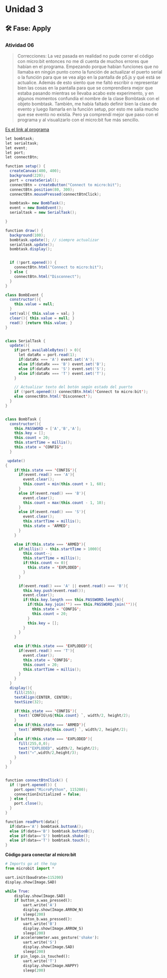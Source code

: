 # Unidad 3


## 🛠 Fase: Apply

### Atividad 06 

>Correcciones: La vez pasada en realidad no pude correr el código con micro:bit entonces no me di cuenta de muchos errores que habían en el programa. Empezando porque habían funciones que no llamaba en ningún punto como la función de actualizar el puerto serial o la función para que se vea algo en la pantalla de p5.js y qué está se actualice. Además de esto siento que me faltó escribir o representar bien las cosas en la pantalla para que se comprendiera mejor que estaba pasando mientras se llevaba acabo este experimento,  y en algunos momentos confundía el nombre de la clase Bombtask con el objeto bombtask. También, me había faltado definir bien la clase de evento y luego llamarla en la función setup, por esto me salía mucho que ese evento no existía. Pero ya comprendí mejor que paso con el programa y al visualizarlo con el micro:bit fue más sencillo.

[Es el link al programa](https://editor.p5js.org/CaroG1986/sketches/N7SY7VIPb)

``` java script
let bombtask;
let serialtask;
let event;
let port;
let connectBtn;

function setup() {
  createCanvas(400, 400);
  background(220);
  port = createSerial();
  connectBtn = createButton("Connect to micro:bit");
  connectBtn.position(80, 300);
  connectBtn.mousePressed(connectBtnClick);

  bombtask= new BombTask();
  event = new BombEvent();
  serialtask = new SerialTask();

}

function draw() {
  background(100);
  bombtask.update(); // siempre actualizar
  serialtask.update();
  bombtask.display();


  if (!port.opened()) {
    connectBtn.html("Connect to micro:bit");
  } else {
    connectBtn.html("Disconnect");
  }
}

class BombEvent {
  constructor(){
    this.value = null;
  }
  set(val){ this.value = val; }
  clear(){ this.value = null; }
  read() {return this.value; }
}


class SerialTask {
  update(){
    if(port.availableBytes() > 0){
      let dataRx = port.read(1);
      if(dataRx === 'A') event.set('A');
      else if(dataRx === 'B') event.set('B');
      else if(dataRx === 'S') event.set('S');
      else if(dataRx === 'T') event.set('T');
    }

    // Actualizar texto del botón según estado del puerto
    if (!port.opened()) connectBtn.html('Connect to micro:bit');
    else connectBtn.html('Disconnect');
  }
}


class BombTask {
  constructor(){
    this.PASSWORD = ['A','B','A'];
    this.key = [];
    this.count = 20;
    this.startTime = millis();
    this.state = 'CONFIG';
  }

 update()
{
    if(this.state === 'CONFIG'){
      if(event.read() === 'A'){
        event.clear();
        this.count = min(this.count + 1, 60);
      }
      else if(event.read() === 'B'){
        event.clear();
        this.count = max(this.count - 1, 10);
      }
      else if(event.read() === 'S'){
        event.clear();
        this.startTime = millis();
        this.state = 'ARMED';
      }
    }

    else if(this.state === 'ARMED'){
      if(millis() - this.startTime > 1000){
        this.count--;
        this.startTime = millis();
        if(this.count <= 0){
          this.state = 'EXPLODED';
        }
      }

      if(event.read() === 'A' || event.read() === 'B'){
        this.key.push(event.read());
        event.clear();
        if(this.key.length === this.PASSWORD.length){
          if(this.key.join('') === this.PASSWORD.join('')){
            this.state = 'CONFIG';
            this.count = 20;
          }
          this.key = [];
        }
      }
    }

    else if(this.state === 'EXPLODED'){
      if(event.read() === 'T'){
        event.clear();
        this.state = 'CONFIG';
        this.count = 20;
        this.startTime = millis();
      }
    }
  }
  display(){
    fill(255);
    textAlign(CENTER, CENTER);
    textSize(32);

    if(this.state === 'CONFIG'){
      text(`CONFIG\n${this.count} `, width/2, height/2);
    }
    else if(this.state === 'ARMED'){
      text(`ARMED\n${this.count} `, width/2, height/2);
    }
    else if(this.state === 'EXPLODED'){
      fill(255,0,0);
      text("EXPLODED", width/2, height/2);
      text("💀",width/2,height/3);
    }
  }
}


function connectBtnClick() {
  if (!port.opened()) {
    port.open("MicroPython", 115200);
    connectionInitialized = false;
  } else {
    port.close();
  }
}

function readPort(data){
  if(data=='A') bombtask.buttonA();
  else if(data=='B') bombtask.buttonB();
  else if(data=='S') bombtask.shake();
  else if(data=='T') bombtask.touch();
}
```

**Código para conectar al micro:bit**

```python
# Imports go at the top
from microbit import *

uart.init(baudrate=115200)
display.show(Image.SAD)

while True:
    display.show(Image.SAD)
    if button_a.was_pressed():
        uart.write('A')
        display.show(Image.ARROW_N)
        sleep(200)
    if button_b.was_pressed():
        uart.write('B')
        display.show(Image.ARROW_S)
        sleep(200)
    if accelerometer.was_gesture('shake'):
        uart.write('S')
        display.show(Image.SAD)
        sleep(200)
    if pin_logo.is_touched():
        uart.write('T')
        display.show(Image.HAPPY)
        sleep(200)
```
